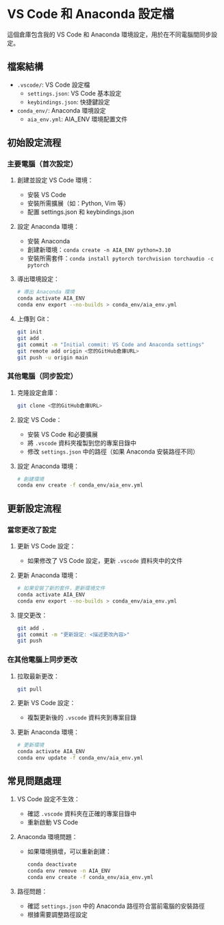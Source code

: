 # VS Code 和 Anaconda 設定檔

這個倉庫包含我的 VS Code 和 Anaconda 環境設定，用於在不同電腦間同步設定。

## 檔案結構
- `.vscode/`: VS Code 設定檔
  - `settings.json`: VS Code 基本設定
  - `keybindings.json`: 快捷鍵設定
- `conda_env/`: Anaconda 環境設定
  - `aia_env.yml`: AIA_ENV 環境配置文件

## 初始設定流程

### 主要電腦（首次設定）
1. 創建並設定 VS Code 環境：
   - 安裝 VS Code
   - 安裝所需擴展（如：Python, Vim 等）
   - 配置 settings.json 和 keybindings.json

2. 設定 Anaconda 環境：
   - 安裝 Anaconda
   - 創建新環境：`conda create -n AIA_ENV python=3.10`
   - 安裝所需套件：`conda install pytorch torchvision torchaudio -c pytorch`

3. 導出環境設定：
   ```bash
   # 導出 Anaconda 環境
   conda activate AIA_ENV
   conda env export --no-builds > conda_env/aia_env.yml
   ```

4. 上傳到 Git：
   ```bash
   git init
   git add .
   git commit -m "Initial commit: VS Code and Anaconda settings"
   git remote add origin <您的GitHub倉庫URL>
   git push -u origin main
   ```

### 其他電腦（同步設定）
1. 克隆設定倉庫：
   ```bash
   git clone <您的GitHub倉庫URL>
   ```

2. 設定 VS Code：
   - 安裝 VS Code 和必要擴展
   - 將 `.vscode` 資料夾複製到您的專案目錄中
   - 修改 `settings.json` 中的路徑（如果 Anaconda 安裝路徑不同）

3. 設定 Anaconda 環境：
   ```bash
   # 創建環境
   conda env create -f conda_env/aia_env.yml
   ```

## 更新設定流程

### 當您更改了設定
1. 更新 VS Code 設定：
   - 如果修改了 VS Code 設定，更新 `.vscode` 資料夾中的文件

2. 更新 Anaconda 環境：
   ```bash
   # 如果安裝了新的套件，更新環境文件
   conda activate AIA_ENV
   conda env export --no-builds > conda_env/aia_env.yml
   ```

3. 提交更改：
   ```bash
   git add .
   git commit -m "更新設定: <描述更改內容>"
   git push
   ```

### 在其他電腦上同步更改
1. 拉取最新更改：
   ```bash
   git pull
   ```

2. 更新 VS Code 設定：
   - 複製更新後的 `.vscode` 資料夾到專案目錄

3. 更新 Anaconda 環境：
   ```bash
   # 更新環境
   conda activate AIA_ENV
   conda env update -f conda_env/aia_env.yml
   ```

## 常見問題處理
1. VS Code 設定不生效：
   - 確認 `.vscode` 資料夾在正確的專案目錄中
   - 重新啟動 VS Code

2. Anaconda 環境問題：
   - 如果環境損壞，可以重新創建：
     ```bash
     conda deactivate
     conda env remove -n AIA_ENV
     conda env create -f conda_env/aia_env.yml
     ```

3. 路徑問題：
   - 確認 `settings.json` 中的 Anaconda 路徑符合當前電腦的安裝路徑
   - 根據需要調整路徑設定
